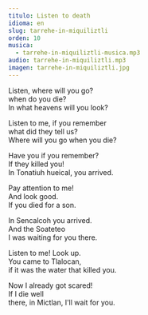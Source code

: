 ```yaml
---
titulo: Listen to death
idioma: en
slug: tarrehe-in-miquiliztli
orden: 10
musica: 
  - tarrehe-in-miquiliztli-musica.mp3
audio: tarrehe-in-miquiliztli.mp3
imagen: tarrehe-in-miquiliztli.jpg
---
```


Listen, where will you go?<br>
when do you die?<br>
In what heavens will you look?<br>

Listen to me, if you remember<br>
what did they tell us?<br>
Where will you go when you die?<br>

Have you if you remember?<br>
If they killed you!<br>
In Tonatiuh hueical, you arrived.<br>

Pay attention to me!<br>
And look good.<br>
If you died for a son.<br>

In Sencalcoh you arrived.<br>
And the Soateteo<br>
I was waiting for you there.<br>

Listen to me! Look up.<br>
You came to Tlalocan,<br>
if it was the water that killed you.<br>

Now I already got scared!<br>
If I die well<br>
there, in Mictlan, I'll wait for you.<br>
